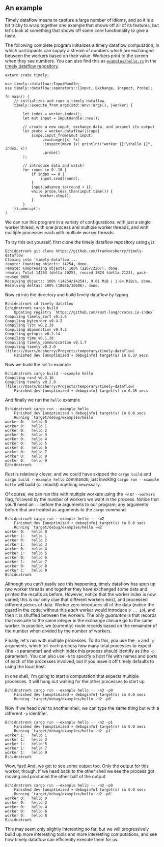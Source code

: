 ## An example

Timely dataflow means to capture a large number of idioms, and so it is a bit tricky to wrap together one example that shows off all of its features, but let's look at something that shows off some core functionality to give a taste.

The following complete program initializes a timely dataflow computation, in which participants can supply a stream of numbers which are exchanged between the workers based on their value. Workers print to the screen when they see numbers. You can also find this as [`examples/hello.rs`](https://github.com/frankmcsherry/timely-dataflow/blob/master/examples/hello.rs) in the [timely dataflow repository](https://github.com/frankmcsherry/timely-dataflow/tree/master/examples).

```rust,no_run
extern crate timely;

use timely::dataflow::InputHandle;
use timely::dataflow::operators::{Input, Exchange, Inspect, Probe};

fn main() {
    // initializes and runs a timely dataflow.
    timely::execute_from_args(std::env::args(), |worker| {

        let index = worker.index();
        let mut input = InputHandle::new();

        // create a new input, exchange data, and inspect its output
        let probe = worker.dataflow(|scope|
            scope.input_from(&mut input)
                 .exchange(|x| *x)
                 .inspect(move |x| println!("worker {}:\thello {}", index, x))
                 .probe()
        );

        // introduce data and watch!
        for round in 0..10 {
            if index == 0 {
                input.send(round);
            }
            input.advance_to(round + 1);
            while probe.less_than(input.time()) {
                worker.step();
            }
        }
    }).unwrap();
}
```

We can run this program in a variety of configurations: with just a single worker thread, with one process and multiple worker threads, and with multiple processes each with multiple worker threads. 

To try this out yourself, first clone the timely dataflow repository using `git`

    Echidnatron% git clone https://github.com/frankmcsherry/timely-dataflow
    Cloning into 'timely-dataflow'...
    remote: Counting objects: 14254, done.
    remote: Compressing objects: 100% (2267/2267), done.
    remote: Total 14254 (delta 2625), reused 3824 (delta 2123), pack-reused 9856
    Receiving objects: 100% (14254/14254), 9.01 MiB | 1.04 MiB/s, done.
    Resolving deltas: 100% (10686/10686), done.

Now `cd` into the directory and build timely dataflow by typing

    Echidnatron% cd timely-dataflow 
    Echidnatron% cargo build                
        Updating registry `https://github.com/rust-lang/crates.io-index`
    Compiling timely_sort v0.1.6
    Compiling byteorder v0.4.2
    Compiling libc v0.2.29
    Compiling abomonation v0.4.5
    Compiling getopts v0.2.14
    Compiling time v0.1.38
    Compiling timely_communication v0.1.7
    Compiling timely v0.2.0 (file:///Users/mcsherry/Projects/temporary/timely-dataflow)
        Finished dev [unoptimized + debuginfo] target(s) in 6.37 secs

Now we build the `hello` example

    Echidnatron% cargo build --example hello
    Compiling rand v0.3.16
    Compiling timely v0.2.0 (file:///Users/mcsherry/Projects/temporary/timely-dataflow)
        Finished dev [unoptimized + debuginfo] target(s) in 6.35 secs

And finally we run the `hello` example

    Echidnatron% cargo run --example hello 
        Finished dev [unoptimized + debuginfo] target(s) in 0.0 secs
        Running `target/debug/examples/hello`
    worker 0:	hello 0
    worker 0:	hello 1
    worker 0:	hello 2
    worker 0:	hello 3
    worker 0:	hello 4
    worker 0:	hello 5
    worker 0:	hello 6
    worker 0:	hello 7
    worker 0:	hello 8
    worker 0:	hello 9
    Echidnatron% 

Rust is relatively clever, and we could have skipped the `cargo build` and `cargo build --example hello` commands; just invoking `cargo run --example hello` will build (or rebuild) anything necessary.

Of course, we can run this with multiple workers using the `-w` or `--workers` flag, followed by the number of workers we want in the process. Notice that you'll need an `--` before the arguments to our program; any arguments before that are treated as arguments to the `cargo` command.

    Echidnatron% cargo run --example hello -- -w2
        Finished dev [unoptimized + debuginfo] target(s) in 0.0 secs
        Running `target/debug/examples/hello -w2`
    worker 0:	hello 0
    worker 1:	hello 1
    worker 0:	hello 2
    worker 1:	hello 3
    worker 0:	hello 4
    worker 1:	hello 5
    worker 0:	hello 6
    worker 1:	hello 7
    worker 0:	hello 8
    worker 1:	hello 9
    Echidnatron% 

Although you can't easily see this happening, timely dataflow has spun up *two* worker threads and together they have exchanged some data and printed the results as before. However, notice that the worker index is now varied; this is our only clue that different workers exist, and processed different pieces of data. Worker zero introduces all of the data (notice the guard in the code; without this *each* worker would introduce `0 .. 10`), and then it is shuffled between the workers. The only *guarantee* is that records that evaluate to the same integer in the exchange closure go to the same worker. In practice, we (currently) route records based on the remainder of the number when divided by the number of workers.

Finally, let's run with multiple processes. To do this, you use the `-n` and `-p` arguments, which tell each process how many total processes to expect (the `-n` parameter) and which index this process should identify as (the `-p` parameter). You can also use `-h` to specify a host file with names and ports of each of the processes involved, but if you leave it off timely defaults to using the local host.

In one shell, I'm going to start a computation that expects multiple processes. It will hang out waiting for the other processes to start up.

    Echidnatron% cargo run --example hello -- -n2 -p0  
        Finished dev [unoptimized + debuginfo] target(s) in 0.0 secs
        Running `target/debug/examples/hello -n2 -p0`

Now if we head over to another shell, we can type the same thing but with a different `-p` identifier.

    Echidnatron% cargo run --example hello -- -n2 -p1
        Finished dev [unoptimized + debuginfo] target(s) in 0.0 secs
        Running `target/debug/examples/hello -n2 -p1`
    worker 1:	hello 1
    worker 1:	hello 3
    worker 1:	hello 5
    worker 1:	hello 7
    worker 1:	hello 9
    Echidnatron% 

Wow, fast! And, we get to see some output too. Only the output for this worker, though. If we head back to the other shell we see the process got moving and produced the other half of the output.

    Echidnatron% cargo run --example hello -- -n2 -p0  
        Finished dev [unoptimized + debuginfo] target(s) in 0.0 secs
        Running `target/debug/examples/hello -n2 -p0`
    worker 0:	hello 0
    worker 0:	hello 2
    worker 0:	hello 4
    worker 0:	hello 6
    worker 0:	hello 8
    Echidnatron% 

This may seem only slightly interesting so far, but we will progressively build up more interesting tools and more interesting computations, and see how timely dataflow can efficiently execute them for us.
